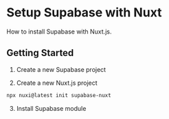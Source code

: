 # Setup Supabase with Nuxt

How to install Supabase with Nuxt.js.

## Getting Started

1. Create a new Supabase project

2. Create a new Nuxt.js project

```bash
npx nuxi@latest init supabase-nuxt
```

3. Install Supabase module

```bash
